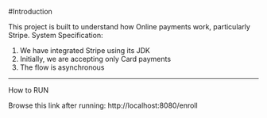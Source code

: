 #Introduction

This project is built to understand how Online payments work, particularly Stripe.
System Specification:
1. We have integrated Stripe using its JDK
2. Initially, we are accepting only Card payments
3. The flow is asynchronous 
---
How to RUN

Browse this link after running: http://localhost:8080/enroll
